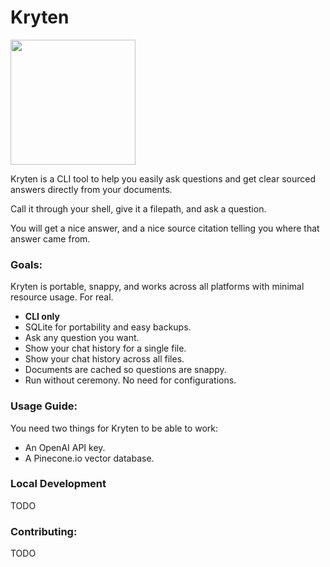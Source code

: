 # Kryten

<img src="https://github.com/sergiotapia/kryten/assets/686715/a467adad-e284-40e9-b71e-7e8153eb2bd5" width="200" />

Kryten is a CLI tool to help you easily ask questions and get clear
sourced answers directly from your documents.

Call it through your shell, give it a filepath, and ask a question.

You will get a nice answer, and a nice source citation telling you where
that answer came from.

### Goals:

Kryten is portable, snappy, and works across all platforms with
minimal resource usage. For real.

- **CLI only**
- SQLite for portability and easy backups.
- Ask any question you want.
- Show your chat history for a single file.
- Show your chat history across all files.
- Documents are cached so questions are snappy.
- Run without ceremony. No need for configurations.

### Usage Guide:

You need two things for Kryten to be able to work:

- An OpenAI API key.
- A Pinecone.io vector database.

### Local Development

TODO

### Contributing:

TODO
